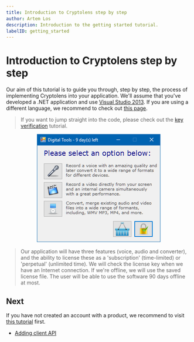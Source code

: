 ```yaml
---
title: Introduction to Cryptolens step by step
author: Artem Los
description: Introduction to the getting started tutorial.
labelID: getting_started
---
```


# Introduction to Cryptolens step by step

Our aim of this tutorial is to guide you through, step by step, the process of
implementing Cryptolens into your application. We'll assume that you've developed a .NET application
and use <a href="https://www.visualstudio.com/en-us/products/visual-studio-community-vs.aspx" target="_blank">Visual Studio 2013</a>. 
If you are using a different language, we recommend to check out [this page](/web-api/skm-client-api).

> If you want to jump straight into the code, please check out the [key verification](/examples/key-verification) tutorial.

<p align="center">
<img src="/images/digitaltools-all-features.png">
</p>

> Our application will have three features (voice, audio and converter), and  the ability to license these as a
'subscription' (time-limited) or 'perpetual' (unlimited time). We will check the license key when we have an Internet connection. If we're offline, we will
use the saved license file. The user will be able to use the software 90 days offline at most.

## Next

If you have not created an account with a product, we recommend to visit [this tutorial](/getting-started/create-account) first. 

* [Adding client API](/getting-started/skm-client-api)

